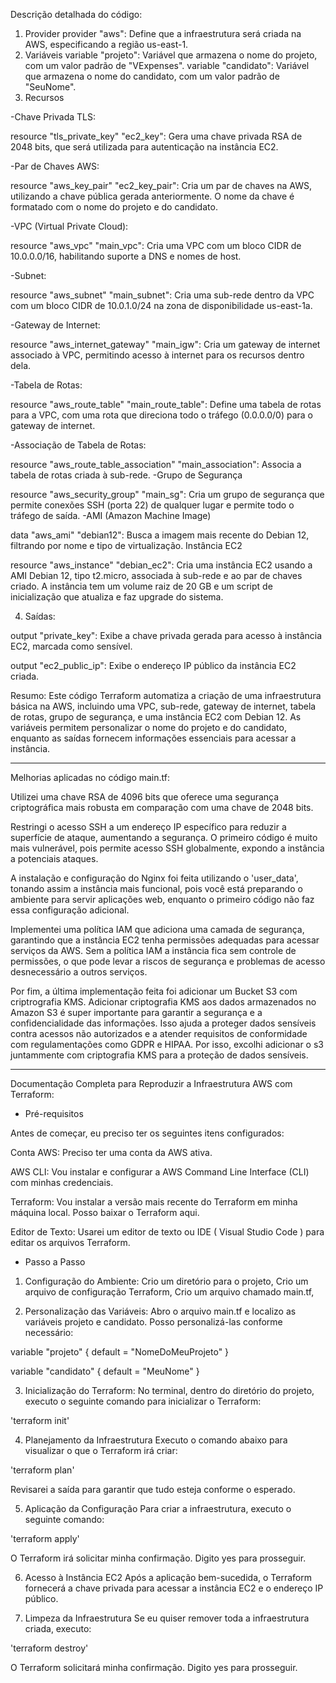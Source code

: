 Descrição detalhada do código:

1. Provider
provider "aws": Define que a infraestrutura será criada na AWS, especificando a região us-east-1.
2. Variáveis
variable "projeto": Variável que armazena o nome do projeto, com um valor padrão de "VExpenses".
variable "candidato": Variável que armazena o nome do candidato, com um valor padrão de "SeuNome".
3. Recursos

-Chave Privada TLS:

resource "tls_private_key" "ec2_key": Gera uma chave privada RSA de 2048 bits, que será utilizada para autenticação na instância EC2.

-Par de Chaves AWS:

resource "aws_key_pair" "ec2_key_pair": Cria um par de chaves na AWS, utilizando a chave pública gerada anteriormente. O nome da chave é formatado com o nome do projeto e do candidato.

-VPC (Virtual Private Cloud):

resource "aws_vpc" "main_vpc": Cria uma VPC com um bloco CIDR de 10.0.0.0/16, habilitando suporte a DNS e nomes de host.

-Subnet:

resource "aws_subnet" "main_subnet": Cria uma sub-rede dentro da VPC com um bloco CIDR de 10.0.1.0/24 na zona de disponibilidade us-east-1a.

-Gateway de Internet:

resource "aws_internet_gateway" "main_igw": Cria um gateway de internet associado à VPC, permitindo acesso à internet para os recursos dentro dela.

-Tabela de Rotas:

resource "aws_route_table" "main_route_table": Define uma tabela de rotas para a VPC, com uma rota que direciona todo o tráfego (0.0.0.0/0) para o gateway de internet.

-Associação de Tabela de Rotas:

resource "aws_route_table_association" "main_association": Associa a tabela de rotas criada à sub-rede.
-Grupo de Segurança

resource "aws_security_group" "main_sg": Cria um grupo de segurança que permite conexões SSH (porta 22) de qualquer lugar e permite todo o tráfego de saída.
-AMI (Amazon Machine Image)

data "aws_ami" "debian12": Busca a imagem mais recente do Debian 12, filtrando por nome e tipo de virtualização.
Instância EC2

resource "aws_instance" "debian_ec2": Cria uma instância EC2 usando a AMI Debian 12, tipo t2.micro, associada à sub-rede e ao par de chaves criado. A instância tem um volume raiz de 20 GB e um script de inicialização que atualiza e faz upgrade do sistema.

4. Saídas:
   
output "private_key": Exibe a chave privada gerada para acesso à instância EC2, marcada como sensível.

output "ec2_public_ip": Exibe o endereço IP público da instância EC2 criada.



Resumo:
Este código Terraform automatiza a criação de uma infraestrutura básica na AWS, incluindo uma VPC, sub-rede, gateway de internet, tabela de rotas, grupo de segurança, e uma instância EC2 com Debian 12. As variáveis permitem personalizar o nome do projeto e do candidato, enquanto as saídas fornecem informações essenciais para acessar a instância.


--------------------------------------------------------------------------------------
Melhorias aplicadas no código main.tf: 

Utilizei uma chave RSA de 4096 bits que oferece uma segurança criptográfica mais robusta em comparação com uma chave de 2048 bits.

Restringi o acesso SSH a um endereço IP específico para reduzir a superfície de ataque, aumentando a segurança. O primeiro código é muito mais vulnerável, pois permite acesso SSH globalmente, expondo a instância a potenciais ataques.

A instalação e configuração do Nginx foi feita utilizando o 'user_data', tonando assim a instância mais funcional, pois você está preparando o ambiente para servir aplicações web, enquanto o primeiro código não faz essa configuração adicional.

Implementei uma política IAM  que adiciona uma camada de segurança, garantindo que a instância EC2 tenha permissões adequadas para acessar serviços da AWS. Sem a política IAM a instância fica sem controle de permissões, o que pode levar a riscos de segurança e problemas de acesso desnecessário a outros serviços.

Por fim, a última implementação feita foi adicionar um Bucket S3 com criptrografia KMS. Adicionar criptografia KMS aos dados armazenados no Amazon S3 é super importante para garantir a segurança e a confidencialidade das informações. Isso ajuda a proteger dados sensíveis contra acessos não autorizados e a atender requisitos de conformidade com regulamentações como GDPR e HIPAA. Por isso, excolhi adicionar o s3 juntammente com criptografia KMS para a proteção de dados sensíveis.

------------------------------------------------------------------------------------------


Documentação Completa para Reproduzir a Infraestrutura AWS com Terraform:

- Pré-requisitos

Antes de começar, eu preciso ter os seguintes itens configurados:

Conta AWS: Preciso ter uma conta da AWS ativa.

AWS CLI: Vou instalar e configurar a AWS Command Line Interface (CLI) com minhas credenciais.

Terraform: Vou instalar a versão mais recente do Terraform em minha máquina local. Posso baixar o Terraform aqui.

Editor de Texto: Usarei um editor de texto ou IDE ( Visual Studio Code ) para editar os arquivos Terraform.

- Passo a Passo
1. Configuração do Ambiente:
Crio um diretório para o projeto,
Crio um arquivo de configuração Terraform,
Crio um arquivo chamado main.tf,

2. Personalização das Variáveis:
Abro o arquivo main.tf e localizo as variáveis projeto e candidato. Posso personalizá-las conforme necessário:
   
variable "projeto" {
  default = "NomeDoMeuProjeto"
}

variable "candidato" {
  default = "MeuNome"
}


3. Inicialização do Terraform:
No terminal, dentro do diretório do projeto, executo o seguinte comando para inicializar o Terraform:

'terraform init'

4. Planejamento da Infraestrutura
Executo o comando abaixo para visualizar o que o Terraform irá criar:

'terraform plan'

Revisarei a saída para garantir que tudo esteja conforme o esperado.

5. Aplicação da Configuração
Para criar a infraestrutura, executo o seguinte comando:

'terraform apply'

O Terraform irá solicitar minha confirmação. Digito yes para prosseguir.

6. Acesso à Instância EC2
Após a aplicação bem-sucedida, o Terraform fornecerá a chave privada para acessar a instância EC2 e o endereço IP público.


7. Limpeza da Infraestrutura
Se eu quiser remover toda a infraestrutura criada, executo:

'terraform destroy'

O Terraform solicitará minha confirmação. Digito yes para prosseguir.





